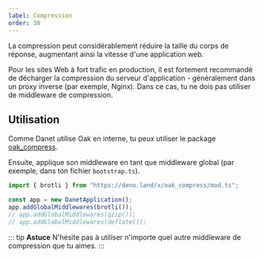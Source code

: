 ```yaml
---
label: Compression
order: 30
---
```


La compression peut considérablement réduire la taille du corps de réponse, augmentant ainsi la vitesse d'une application web.

Pour les sites Web à fort trafic en production, il est fortement recommandé de décharger la compression du serveur d'application - généralement dans un proxy inverse (par exemple, Nginx). Dans ce cas, tu ne dois pas utiliser de middleware de compression.

## Utilisation

Comme Danet utilise Oak en interne, tu peux utiliser le package [oak_compress](https://deno.land/x/oak_compress).

Ensuite, applique son middleware en tant que middleware global (par exemple, dans ton fichier `bootstrap.ts`).

```typescript
import { brotli } from "https://deno.land/x/oak_compress/mod.ts";

const app = new DanetApplication();
app.addGlobalMiddlewares(brotli());
// app.addGlobalMiddlewares(gzip());
// app.addGlobalMiddlewares(deflate());
```
::: tip **Astuce**
N'hésite pas à utiliser n'importe quel autre middleware de compression que tu aimes.
:::